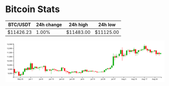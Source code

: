 # Bitcoin Stats

BTC/USDT|24h change|24h high|24h low|
|---|---|---|---|
|$11426.23|1.00%|$11483.00|$11125.00|

<img src="./chart.svg">

